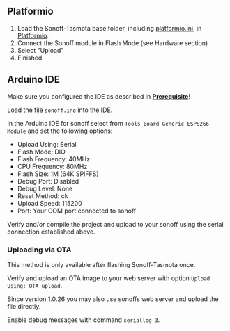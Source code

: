 ## Platformio

1. Load the Sonoff-Tasmota base folder, including [platformio.ini](https://github.com/arendst/Sonoff-Tasmota/blob/master/platformio.ini), in [Platformio](https://github.com/platformio).
2. Connect the Sonoff module in Flash Mode (see Hardware section)
2. Select "Upload"
3. Finished

## Arduino IDE

Make sure you configured the IDE as described in [**Prerequisite**](Prerequisite)!

Load the file `sonoff.ino` into the IDE.

In the Arduino IDE for sonoff select from `Tools Board Generic ESP8266 Module` and set the following options:

- Upload Using: Serial
- Flash Mode: DIO
- Flash Frequency: 40MHz
- CPU Frequency: 80MHz
- Flash Size: 1M (64K SPIFFS)
- Debug Port: Disabled
- Debug Level: None
- Reset Method: ck
- Upload Speed: 115200
- Port: Your COM port connected to sonoff

Verify and/or compile the project and upload to your sonoff using the serial connection established above.

### Uploading via OTA

This method is only available after flashing Sonoff-Tasmota once.

Verify and upload an OTA image to your web server with option `Upload Using: OTA_upload`.

Since version 1.0.26 you may also use sonoffs web server and upload the file directly.

Enable debug messages with command `seriallog 3`.